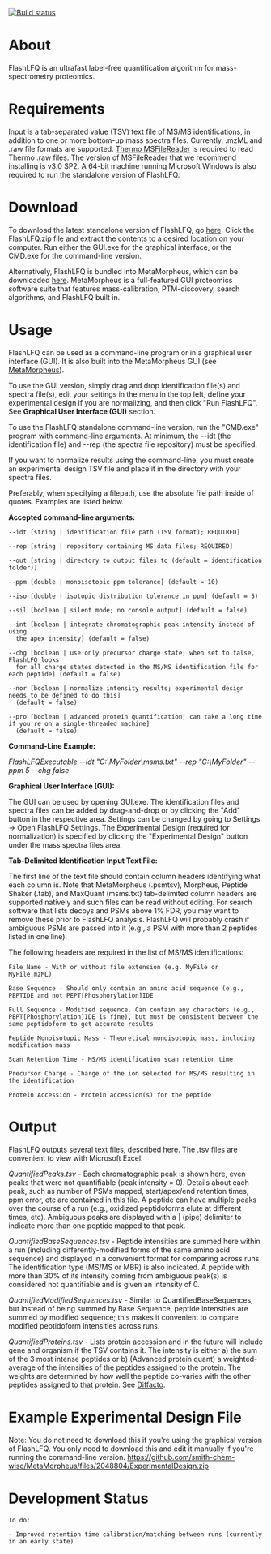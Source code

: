 [![Build status](https://ci.appveyor.com/api/projects/status/5mue0eiapbb6gk0u?svg=true)](https://ci.appveyor.com/project/robertmillikin/flashlfq)

# About
FlashLFQ is an ultrafast label-free quantification algorithm for mass-spectrometry proteomics. 

# Requirements
Input is a tab-separated value (TSV) text file of MS/MS identifications, in addition to one or more bottom-up mass spectra files. Currently, .mzML and .raw file formats are supported. [Thermo MSFileReader](https://thermo.flexnetoperations.com/control/thmo/search?query=MSFileReader+3.0+SP2) is required to read Thermo .raw files. The version of MSFileReader that we recommend installing is v3.0 SP2. A 64-bit machine running Microsoft Windows is also required to run the standalone version of FlashLFQ.

# Download
To download the latest standalone version of FlashLFQ, go [here](https://github.com/smith-chem-wisc/FlashLFQ/releases/latest). Click the FlashLFQ.zip file and extract the contents to a desired location on your computer. Run either the GUI.exe for the graphical interface, or the CMD.exe for the command-line version.

Alternatively, FlashLFQ is bundled into MetaMorpheus, which can be downloaded [here](https://github.com/smith-chem-wisc/MetaMorpheus). MetaMorpheus is a full-featured GUI proteomics software suite that features mass-calibration, PTM-discovery, search algorithms, and FlashLFQ built in.

# Usage
FlashLFQ can be used as a command-line program or in a graphical user interface (GUI). It is also built into the MetaMorpheus GUI (see [MetaMorpheus](https://github.com/smith-chem-wisc/MetaMorpheus)).

To use the GUI version, simply drag and drop identification file(s) and spectra file(s), edit your settings in the menu in the top left, define your experimental design if you are normalizing, and then click "Run FlashLFQ". See **Graphical User Interface (GUI)** section.

To use the FlashLFQ standalone command-line version, run the "CMD.exe" program with command-line arguments. At minimum, the --idt (the identification file) and --rep (the spectra file repository) must be specified.

If you want to normalize results using the command-line, you must create an experimental design TSV file and place it in the directory with your spectra files.

Preferably, when specifying a filepath, use the absolute file path inside of quotes. Examples are listed below.

**Accepted command-line arguments:**

    --idt [string | identification file path (TSV format); REQUIRED]
   
    --rep [string | repository containing MS data files; REQUIRED]
    
    --out [string | directory to output files to (default = identification folder)]
    
    --ppm [double | monoisotopic ppm tolerance] (default = 10)
    
    --iso [double | isotopic distribution tolerance in ppm] (default = 5)
    
    --sil [boolean | silent mode; no console output] (default = false)
    
    --int [boolean | integrate chromatographic peak intensity instead of using 
	  the apex intensity] (default = false)
    
    --chg [boolean | use only precursor charge state; when set to false, FlashLFQ looks 
	  for all charge states detected in the MS/MS identification file for each peptide] (default = false)

    --nor [boolean | normalize intensity results; experimental design needs to be defined to do this] 
	  (default = false)

    --pro [boolean | advanced protein quantification; can take a long time if you're on a single-threaded machine] 
	  (default = false)

**Command-Line Example:**

*FlashLFQExecutable --idt "C:\MyFolder\msms.txt" --rep "C:\MyFolder" --ppm 5 --chg false*

**Graphical User Interface (GUI):**

The GUI can be used by opening GUI.exe. The identification files and spectra files can be added by drag-and-drop or by clicking the "Add" button in the respective area. Settings can be changed by going to Settings -> Open FlashLFQ Settings. The Experimental Design (required for normalization) is specified by clicking the "Experimental Design" button under the mass spectra files area.

**Tab-Delimited Identification Input Text File:**

The first line of the text file should contain column headers identifying what each column is. Note that MetaMorpheus (.psmtsv), Morpheus, Peptide Shaker (.tab), and MaxQuant (msms.txt) tab-delimited column headers are supported natively and such files can be read without editing. For search software that lists decoys and PSMs above 1% FDR, you may want to remove these prior to FlashLFQ analysis. FlashLFQ will probably crash if ambiguous PSMs are passed into it (e.g., a PSM with more than 2 peptides listed in one line).

The following headers are required in the list of MS/MS identifications:

    File Name - With or without file extension (e.g. MyFile or MyFile.mzML)
    
    Base Sequence - Should only contain an amino acid sequence (e.g., PEPTIDE and not PEPT[Phosphorylation]IDE
    
    Full Sequence - Modified sequence. Can contain any characters (e.g., PEPT[Phosphorylation]IDE is fine), but must be consistent between the same peptidoform to get accurate results
    
    Peptide Monoisotopic Mass - Theoretical monoisotopic mass, including modification mass
    
    Scan Retention Time - MS/MS identification scan retention time
    
    Precursor Charge - Charge of the ion selected for MS/MS resulting in the identification
    
    Protein Accession - Protein accession(s) for the peptide

# Output
FlashLFQ outputs several text files, described here. The .tsv files are convenient to view with Microsoft Excel.

*QuantifiedPeaks.tsv* - Each chromatographic peak is shown here, even peaks that were not quantifiable (peak intensity = 0). Details about each peak, such as number of PSMs mapped, start/apex/end retention times, ppm error, etc are contained in this file. A peptide can have multiple peaks over the course of a run (e.g., oxidized peptidoforms elute at different times, etc). Ambiguous peaks are displayed with a | (pipe) delimiter to indicate more than one peptide mapped to that peak. 

*QuantifiedBaseSequences.tsv* - Peptide intensities are summed here within a run (including differently-modified forms of the same amino acid sequence) and displayed in a convenient format for comparing across runs. The identification type (MS/MS or MBR) is also indicated. A peptide with more than 30% of its intensity coming from ambiguous peak(s) is considered not quantifiable and is given an intensity of 0.

*QuantifiedModifiedSequences.tsv* - Similar to QuantifiedBaseSequences, but instead of being summed by Base Sequence, peptide intensities are summed by modified sequence; this makes it convenient to compare modified peptidoform intensities across runs.

*QuantifiedProteins.tsv* - Lists protein accession and in the future will include gene and organism if the TSV contains it. The intensity is either a) the sum of the 3 most intense peptides or b) (Advanced protein quant) a weighted-average of the intensities of the peptides assigned to the protein. The weights are determined by how well the peptide co-varies with the other peptides assigned to that protein. See [Diffacto](http://www.mcponline.org/content/16/5/936.full).

# Example Experimental Design File
Note: You do not need to download this if you're using the graphical version of FlashLFQ. You only need to download this and edit it manually if you're running the command-line version.
https://github.com/smith-chem-wisc/MetaMorpheus/files/2048804/ExperimentalDesign.zip

# Development Status
    To do: 

    - Improved retention time calibration/matching between runs (currently in an early state)
    
